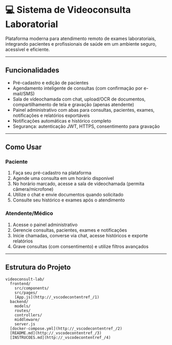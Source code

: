 # 💻 Sistema de Videoconsulta Laboratorial

Plataforma moderna para atendimento remoto de exames laboratoriais, integrando pacientes e profissionais de saúde em um ambiente seguro, acessível e eficiente.

---

## Funcionalidades

- Pré-cadastro e edição de pacientes
- Agendamento inteligente de consultas (com confirmação por e-mail/SMS)
- Sala de vídeochamada com chat, upload/OCR de documentos, compartilhamento de tela e gravação (apenas atendente)
- Painel administrativo com abas para consultas, pacientes, exames, notificações e relatórios exportáveis
- Notificações automáticas e histórico completo
- Segurança: autenticação JWT, HTTPS, consentimento para gravação

---

## Como Usar

### Paciente
1. Faça seu pré-cadastro na plataforma
2. Agende uma consulta em um horário disponível
3. No horário marcado, acesse a sala de vídeochamada (permita câmera/microfone)
4. Utilize o chat e envie documentos quando solicitado
5. Consulte seu histórico e exames após o atendimento

### Atendente/Médico
1. Acesse o painel administrativo
2. Gerencie consultas, pacientes, exames e notificações
3. Inicie chamadas, converse via chat, acesse históricos e exporte relatórios
4. Grave consultas (com consentimento) e utilize filtros avançados

---

## Estrutura do Projeto

```text
videoconsult-lab/
  frontend/
    src/components/
    src/pages/
    [App.js](http://_vscodecontentref_/1)
  backend/
    models/
    routes/
    controllers/
    middleware/
    server.js
  [docker-compose.yml](http://_vscodecontentref_/2)
  [README.md](http://_vscodecontentref_/3)
  [INSTRUCOES.md](http://_vscodecontentref_/4)